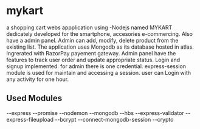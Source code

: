# mykart
a shopping cart webs appplication using -Nodejs named MYKART dedicately developed for the smartphone, accesories e-commercing. Also have a admin panel. Admin can add, modify, delete product from the existing list. The application uses Mongodb as its database hosted in atlas. Ingrerated with RazorPay payement gateway. Admin panel have the features to track user order and update appropriate status. Login and signup implemented. for admin there is one credential. express-session module is used for maintain and accessing a session. user can Login with any activity for one hour.


Used Modules
-
--express
--promise
--nodemon
--mongodb
--hbs
--express-validator
--express-fileupload
--bcrypt
--connect-mongodb-session
--crypto
